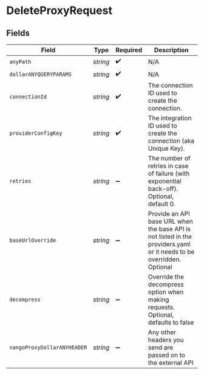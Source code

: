 # DeleteProxyRequest


## Fields

| Field                                                                                                                | Type                                                                                                                 | Required                                                                                                             | Description                                                                                                          |
| -------------------------------------------------------------------------------------------------------------------- | -------------------------------------------------------------------------------------------------------------------- | -------------------------------------------------------------------------------------------------------------------- | -------------------------------------------------------------------------------------------------------------------- |
| `anyPath`                                                                                                            | *string*                                                                                                             | :heavy_check_mark:                                                                                                   | N/A                                                                                                                  |
| `dollarANYQUERYPARAMS`                                                                                               | *string*                                                                                                             | :heavy_check_mark:                                                                                                   | N/A                                                                                                                  |
| `connectionId`                                                                                                       | *string*                                                                                                             | :heavy_check_mark:                                                                                                   | The connection ID used to create the connection.                                                                     |
| `providerConfigKey`                                                                                                  | *string*                                                                                                             | :heavy_check_mark:                                                                                                   | The integration ID used to create the connection (aka Unique Key).                                                   |
| `retries`                                                                                                            | *string*                                                                                                             | :heavy_minus_sign:                                                                                                   | The number of retries in case of failure (with exponential back-off). Optional, default 0.                           |
| `baseUrlOverride`                                                                                                    | *string*                                                                                                             | :heavy_minus_sign:                                                                                                   | Provide an API base URL when the base API is not listed in the providers.yaml or it needs to be overridden. Optional |
| `decompress`                                                                                                         | *string*                                                                                                             | :heavy_minus_sign:                                                                                                   | Override the decompress option when making requests. Optional, defaults to false                                     |
| `nangoProxyDollarANYHEADER`                                                                                          | *string*                                                                                                             | :heavy_minus_sign:                                                                                                   | Any other headers you send are passed on to the external API                                                         |
